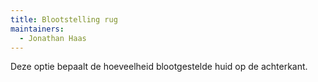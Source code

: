 ```yaml
---
title: Blootstelling rug
maintainers:
  - Jonathan Haas
---
```


Deze optie bepaalt de hoeveelheid blootgestelde huid op de achterkant.

